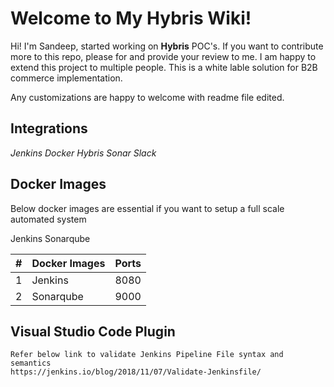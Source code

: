 # Welcome to My Hybris Wiki!

Hi! I'm Sandeep, started working on **Hybris** POC's. If you want to contribute more to this repo, please for and provide your review to me. I am happy to extend this project to multiple people. This is a white lable solution for B2B commerce implementation. 

Any customizations are happy to welcome with readme file edited. 

## Integrations

*Jenkins
Docker
Hybris
Sonar
Slack*

## Docker Images

Below docker images are essential if you want to setup a full scale automated system

Jenkins
Sonarqube

|       #        |Docker Images                          |Ports                         
|----------------|-------------------------------|-----------------------------|
|1|          Jenkins  |8080            |
|2          |Sonarqube           |9000            |

## Visual Studio Code Plugin

    Refer below link to validate Jenkins Pipeline File syntax and semantics
    https://jenkins.io/blog/2018/11/07/Validate-Jenkinsfile/
